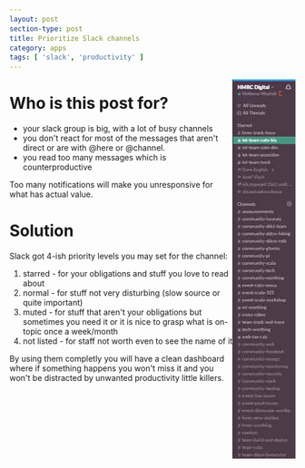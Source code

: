 ```yaml
---
layout: post
section-type: post
title: Prioritize Slack channels
category: apps
tags: [ 'slack', 'productivity' ]
---
```

<img align="right" src="/img/PriotizedSlack.jpg">

# Who is this post for?
- your slack group is big, with a lot of busy channels
- you don't react for most of the messages that aren't direct or are with @here or @channel.
- you read too many messages which is counterproductive

Too many notifications will make you unresponsive for what has actual value.

# Solution
Slack got 4-ish priority levels you may set for the channel:
1. starred - for your obligations and stuff you love to read about
2. normal - for stuff not very disturbing (slow source or quite important)
3. muted - for stuff that aren't your obligations but sometimes you need it or it is nice to grasp what is on-topic once a week/month
4. not listed - for staff not worth even to see the name of it

By using them completly you will have a clean dashboard where if something happens you won't miss it and you won't be distracted by unwanted productivity little killers.

